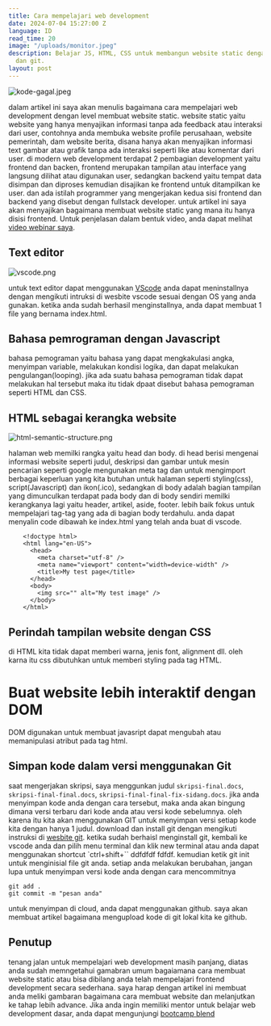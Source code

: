 ```yaml
---
title: Cara mempelajari web development
date: 2024-07-04 15:27:00 Z
language: ID
read_time: 20
image: "/uploads/monitor.jpeg"
description: Belajar JS, HTML, CSS untuk membangun website static dengan tools VScode
  dan git.
layout: post
---
```


![kode-gagal.jpeg](/uploads/kode-gagal.jpeg)

dalam artikel ini saya akan menulis bagaimana cara mempelajari web development dengan level membuat website static. website static yaitu website yang hanya menyajikan informasi tanpa ada feedback atau interaksi dari user, contohnya anda membuka website profile perusahaan, website pemerintah, dam website berita, disana hanya akan menyajikan informasi text gambar atau grafik tanpa ada interaksi seperti like atau komentar dari user. di modern web development terdapat 2 pembagian development yaitu frontend dan backen, frontend merupakan tampilan atau interface yang langsung dilihat atau digunakan user, sedangkan backend yaitu tempat data disimpan dan diproses kemudian disajikan ke frontend untuk ditampilkan ke user. dan ada istilah programmer yang mengerjakan kedua sisi frontend dan backend yang disebut dengan fullstack developer. untuk artikel ini saya akan menyajikan bagaimana membuat website static yang mana itu hanya disisi frontend. Untuk penjelasan dalam bentuk video,  anda dapat melihat [video webinar saya](https://www.youtube.com/watch?v=lrU7h3ERrIk&t=36m50s).

## Text editor

![vscode.png](/uploads/vscode.png)

untuk text editor dapat menggunakan [VScode](https://code.visualstudio.com) anda dapat meninstallnya dengan mengikuti intruksi di wesbite vscode sesuai dengan OS yang anda gunakan. ketika anda sudah berhasil menginstallnya, anda dapat membuat 1 file yang bernama index.html.

## Bahasa pemrograman dengan Javascript

bahasa pemograman yaitu bahasa yang dapat mengkakulasi angka, menyimpan variable, melakukan kondisi logika, dan dapat melakukan pengulangan(looping). jika ada suatu bahasa pemograman tidak dapat melakukan hal tersebut maka itu tidak dpaat disebut bahasa pemograman seperti HTML dan CSS.

## HTML sebagai kerangka website

![html-semantic-structure.png](/uploads/html-semantic-structure.png)

halaman web memilki rangka yaitu head dan body. di head berisi mengenai informasi website seperti judul, deskripsi dan gambar untuk mesin pencarian seperti google mengunakan meta tag dan untuk mengimport berbagai keperluan yang kita butuhan untuk halaman seperti styling(css), script(Javascript) dan ikon(.ico), sedangkan di body adalah bagian tampilan yang dimunculkan terdapat pada body dan di body sendiri memilki kerangkanya lagi yaitu header, artikel, aside, footer.  lebih baik fokus untuk mempelajari tag-tag yang ada di bagian body terdahulu. anda dapat menyalin code dibawah ke index.html yang telah anda buat di vscode.

        <!doctype html>
        <html lang="en-US">
          <head>
            <meta charset="utf-8" />
            <meta name="viewport" content="width=device-width" />
            <title>My test page</title>
          </head>
          <body>
            <img src="" alt="My test image" />
          </body>
        </html>

## Perindah tampilan website dengan CSS

di HTML kita tidak dapat memberi warna, jenis font, alignment dll. oleh karna itu css dibutuhkan untuk memberi styling pada tag HTML.

# Buat website lebih interaktif dengan DOM

DOM digunakan untuk membuat javasript dapat mengubah atau memanipulasi atribut pada tag html.

## Simpan kode dalam versi menggunakan Git

saat mengerjakan skripsi, saya menggunkan judul `skripsi-final.docs`, `skripsi-final-final.docs`, `skripsi-final-final-fix-sidang.docs`. jika anda menyimpan kode anda dengan cara tersebut, maka anda akan bingung dimana versi terbaru dari kode anda atau versi kode sebelumnya. oleh karena itu kita akan menggunakan GIT untuk menyimpan versi setiap kode kita dengan hanya 1 judul. download dan install git dengan mengikuti instruksi di [wesbite git](https://git-scm.com/downloads). ketika sudah berhaisl menginstall git, kembali ke vscode anda dan pilih menu terminal dan klik new terminal atau anda dapat menggunakan shortcut \`ctrl\+shift\+\`\` ddfdfdf fdfdf. kemudian ketik git init untuk menginisial file git anda. setiap anda melakukan berubahan, jangan lupa untuk menyimpan versi kode anda dengan cara mencommitnya

    git add . 
    git commit -m "pesan anda"

untuk menyimpan di cloud, anda dapat menggunakan github. saya akan membuat artikel bagaimana mengupload kode di git lokal kita ke github.

## Penutup

tenang jalan untuk mempelajari web development masih panjang, diatas anda sudah memngetahui gamabran umum bagaiamana cara membuat website static atau bisa dibilang anda telah mempelajari frontend development secara sederhana. saya harap dengan artikel ini membuat anda meliki gambaran bagaimana cara membuat website dan melanjutkan ke tahap lebih advance.  Jika anda ingin memiliki mentor untuk belajar web development dasar, anda dapat mengunjungi [bootcamp blend](https://www.blendinnovation.com/bootcamp)